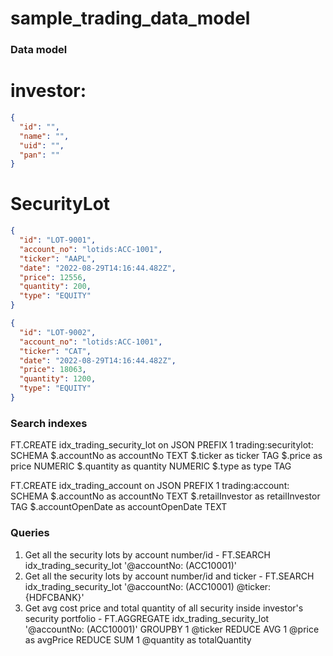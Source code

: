 # sample_trading_data_model

### Data model

# investor:
```json
{
  "id": "",
  "name": "",
  "uid": "",
  "pan": ""
}
```

# SecurityLot
```json
{
  "id": "LOT-9001",
  "account_no": "lotids:ACC-1001",
  "ticker": "AAPL",
  "date": "2022-08-29T14:16:44.482Z",
  "price": 12556,
  "quantity": 200,
  "type": "EQUITY"
}
```
```json
{
  "id": "LOT-9002",
  "account_no": "lotids:ACC-1001",
  "ticker": "CAT",
  "date": "2022-08-29T14:16:44.482Z",
  "price": 18063,
  "quantity": 1200,
  "type": "EQUITY"
}
```


### Search indexes
FT.CREATE idx_trading_security_lot on JSON PREFIX 1 trading:securitylot: SCHEMA $.accountNo as accountNo TEXT 
$.ticker as ticker TAG $.price as price NUMERIC $.quantity as quantity NUMERIC $.type as type TAG

FT.CREATE idx_trading_account on JSON PREFIX 1 trading:account: SCHEMA $.accountNo as accountNo TEXT 
$.retailInvestor as retailInvestor TAG $.accountOpenDate as accountOpenDate TEXT 

### Queries
1. Get all the security lots by account number/id
          - FT.SEARCH idx_trading_security_lot '@accountNo: (ACC10001)' 
2. Get all the security lots by account number/id and ticker
          - FT.SEARCH idx_trading_security_lot '@accountNo: (ACC10001) @ticker:{HDFCBANK}' 
3. Get avg cost price and total quantity of all security inside investor's security portfolio
          - FT.AGGREGATE idx_trading_security_lot '@accountNo: (ACC10001)' GROUPBY 1 @ticker REDUCE AVG 1 @price as avgPrice REDUCE SUM 1 @quantity as totalQuantity


